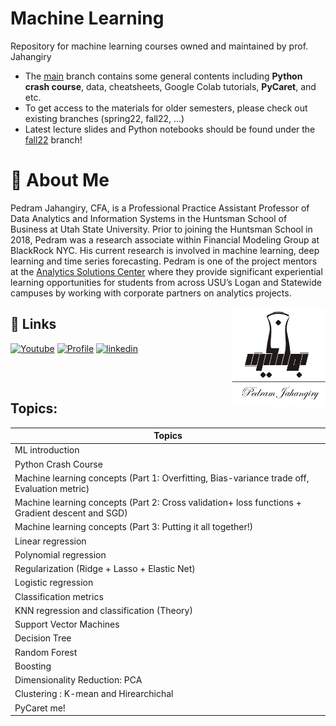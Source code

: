 
# Machine Learning

Repository for machine learning courses owned and maintained by prof. Jahangiry

* The [main](https://github.com/PJalgotrader/Machine_Learning-USU/tree/main) branch contains some general contents including **Python crash course**, data, cheatsheets, Google Colab tutorials, **PyCaret**, and etc.
* To get access to the materials for older semesters, please check out existing branches (spring22, fall22, ...) 
* Latest lecture slides and Python notebooks should be found under the [fall22](https://github.com/PJalgotrader/Machine_Learning-USU/tree/fall22) branch!




# 🚀 About Me

Pedram Jahangiry, CFA,  is a Professional Practice Assistant Professor of Data Analytics and Information Systems in the Huntsman School of Business at Utah State University. Prior to joining the Huntsman School in 2018, Pedram was a research associate within Financial Modeling Group at BlackRock NYC. His current research is involved in machine learning, deep learning and time series forecasting. 
Pedram is one of the project mentors at the [Analytics Solutions Center](https://huntsman.usu.edu/asc/index) where they provide significant experiential learning opportunities for students from across USU’s Logan and Statewide campuses by working with corporate partners on analytics projects.

<img src="images/Jahangirylogo.png" width=150 align="right">



## 🔗 Links
[![Youtube](https://img.shields.io/badge/youtube_channel-1DA1F2?style=for-the-badge&logo=youtube&logoColor=white&color=red)](https://www.youtube.com/channel/UCNDElcuuyX-2pSatVBDpJJQ)
[![Profile](https://img.shields.io/badge/profiole-000?style=for-the-badge&logo=ko-fi&logoColor=white)](https://huntsman.usu.edu/directory/jahangiry-pedram)
[![linkedin](https://img.shields.io/badge/linkedin-0A66C2?style=for-the-badge&logo=linkedin&logoColor=white)](https://www.linkedin.com/in/pedram-jahangiry-cfa-5778015a)


<pre>


</pre>



## Topics:

| Topics                                                                                     |
|--------------------------------------------------------------------------------------------------|
| ML introduction                                                                                  |
| Python Crash Course                                                                              |
| Machine learning concepts (Part 1: Overfitting, Bias-variance trade off, Evaluation metric)      |
| Machine learning concepts (Part 2:  Cross validation+ loss functions + Gradient descent and SGD) |
| Machine learning concepts (Part 3: Putting it all together!)                                     |
| Linear regression                                                          |
| Polynomial regression                                              |
| Regularization (Ridge + Lasso + Elastic Net)                                           |
| Logistic regression                                                                      |
| Classification metrics                                                                           |
| KNN regression and classification (Theory)                                                       |
| Support Vector Machines                                       |
| Decision Tree                                                                 |
| Random Forest                                                                           |
| Boosting                                                       |
| Dimensionality Reduction: PCA                                                           |
| Clustering : K-mean and Hirearchichal                                                  |
| PyCaret me!                                                                                      |




